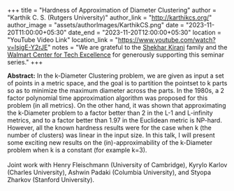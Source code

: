+++
title = "Hardness of Approximation of Diameter Clustering"
author = "Karthik C. S. (Rutgers University)"
author_link = "http://karthikcs.org/"
author_image = "assets/authorImages/KarthikCS.png"
date = "2023-11-20T11:00:00+05:30"
date_end = "2023-11-20T12:00:00+05:30"
location = "YouTube Video Link"
location_link = "https://www.youtube.com/watch?v=IsjgE-Y2rJE"
notes = "We are grateful to the <a href = "https://www.accel.com/people/shekhar-kirani" target= "_blank">Shekhar Kirani</a> family and the <a href = "https://www.csa.iisc.ac.in/cfe-walmart/" target= "_blank">Walmart Center for Tech Excellence</a> for generously supporting this seminar series."
+++

<b>Abstract:</b>
In the k-Diameter Clustering problem, we are given as input a set of points in a metric space, and the goal is to 
partition the pointset to k parts so as to minimize the maximum diameter across the parts. In the 1980s, a 2 factor 
polynomial time approximation algorithm was proposed for this problem (in all metrics). On the other hand, it was 
shown that approximating the k-Diameter problem to a factor better than 2 in the L-1 and L-infinity metrics, and to a 
factor better than 1.97 in the Euclidean metric is NP-hard. However, all the known hardness results were for the case 
when k (the number of clusters) was linear in the input size. In this talk, I will present some exciting new results 
on the (in)-approximability of the k-Diameter problem when k is a constant (for example k=3).
<br><br>
Joint work with Henry Fleischmann (University of Cambridge), Kyrylo Karlov (Charles University), Ashwin Padaki 
(Columbia University), and  Styopa Zharkov (Stanford University).

